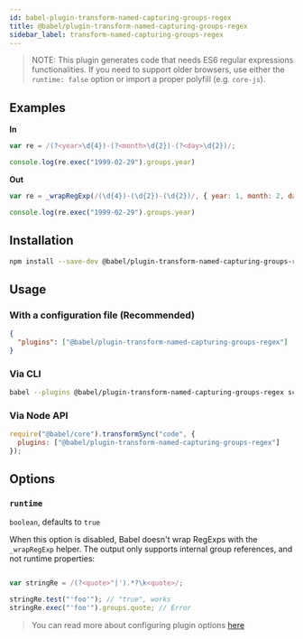 ```yaml
---
id: babel-plugin-transform-named-capturing-groups-regex
title: @babel/plugin-transform-named-capturing-groups-regex
sidebar_label: transform-named-capturing-groups-regex
---
```


> NOTE: This plugin generates code that needs ES6 regular expressions
> functionalities. If you need to support older browsers, use either
> the `runtime: false` option or import a proper polyfill (e.g. `core-js`).

## Examples

**In**

```javascript
var re = /(?<year>\d{4})-(?<month>\d{2})-(?<day>\d{2})/;

console.log(re.exec("1999-02-29").groups.year)
```

**Out**

```javascript
var re = _wrapRegExp(/(\d{4})-(\d{2})-(\d{2})/, { year: 1, month: 2, day: 3 });

console.log(re.exec("1999-02-29").groups.year)
```

## Installation

```sh
npm install --save-dev @babel/plugin-transform-named-capturing-groups-regex
```

## Usage

### With a configuration file (Recommended)

```json
{
  "plugins": ["@babel/plugin-transform-named-capturing-groups-regex"]
}
```

### Via CLI

```sh
babel --plugins @babel/plugin-transform-named-capturing-groups-regex script.js
```

### Via Node API

```javascript
require("@babel/core").transformSync("code", {
  plugins: ["@babel/plugin-transform-named-capturing-groups-regex"]
});
```

## Options

### `runtime`

`boolean`, defaults to `true`

When this option is disabled, Babel doesn't wrap RegExps with the `_wrapRegExp` helper.
The output only supports internal group references, and not runtime properties:

```js

var stringRe = /(?<quote>"|').*?\k<quote>/;

stringRe.test("'foo'"); // "true", works
stringRe.exec("'foo'").groups.quote; // Error
```

> You can read more about configuring plugin options [here](https://babeljs.io/docs/en/plugins#plugin-options)
